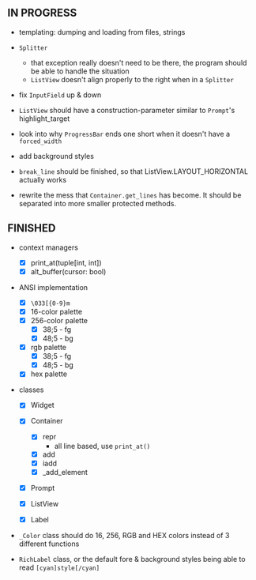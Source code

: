 IN PROGRESS
-----------

* templating: dumping and loading from files, strings

* `Splitter`
    - that exception really doesn't need to be there, the program should be able to handle the situation
    - `ListView` doesn't align properly to the right when in a `Splitter`

* fix `InputField` up & down

* `ListView` should have a construction-parameter similar to `Prompt`'s highlight_target

* look into why `ProgressBar` ends one short when it doesn't have a `forced_width`

* add background styles

* `break_line` should be finished, so that ListView.LAYOUT_HORIZONTAL actually works

* rewrite the mess that `Container.get_lines` has become. It should be separated into more smaller protected methods.


FINISHED
--------

* context managers
    - [x] print_at(tuple[int, int])
    - [x] alt_buffer(cursor: bool)

* ANSI implementation
    - [x] `\033[{0-9}m`
    - [x] 16-color palette
    - [x] 256-color palette
        + [x] 38;5 - fg
        + [x] 48;5 - bg

    - [x] rgb palette
        + [x] 38;5 - fg
        + [x] 48;5 - bg

    - [x] hex palette

* classes
    - [x] Widget

    - [x] Container
        + [x] repr
            * all line based, use `print_at()`
        + [x] add
        + [x] iadd
        + [x] \_add_element

    - [x] Prompt
    - [x] ListView
    - [x] Label

* `_Color` class should do 16, 256, RGB and HEX colors instead of 3 different functions

* `RichLabel` class, or the default fore & background styles being able to read `[cyan]style[/cyan]`
